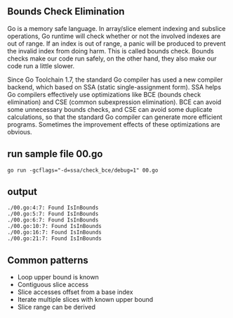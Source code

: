 ## Bounds Check Elimination
Go is a memory safe language. In array/slice element indexing and subslice operations, Go runtime will check whether or not the involved indexes are out of range. If an index is out of range, a panic will be produced to prevent the invalid index from doing harm. This is called bounds check. Bounds checks make our code run safely, on the other hand, they also make our code run a little slower.

Since Go Toolchain 1.7, the standard Go compiler has used a new compiler backend, which based on SSA (static single-assignment form). SSA helps Go compilers effectively use optimizations like BCE (bounds check elimination) and CSE (common subexpression elimination). BCE can avoid some unnecessary bounds checks, and CSE can avoid some duplicate calculations, so that the standard Go compiler can generate more efficient programs. Sometimes the improvement effects of these optimizations are obvious.

## run sample file 00.go
``` 
go run -gcflags="-d=ssa/check_bce/debug=1" 00.go
```

## output 
``` 
./00.go:4:7: Found IsInBounds
./00.go:5:7: Found IsInBounds
./00.go:6:7: Found IsInBounds
./00.go:10:7: Found IsInBounds
./00.go:16:7: Found IsInBounds
./00.go:21:7: Found IsInBounds
```

## Common patterns
* Loop upper bound is known
* Contiguous slice access
* Slice accesses offset from a base index
* Iterate multiple slices with known upper bound
* Slice range can be derived